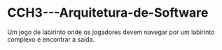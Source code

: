 # CCH3---Arquitetura-de-Software
Um jogo de labirinto onde os jogadores devem navegar por um labirinto complexo e encontrar a saída.
